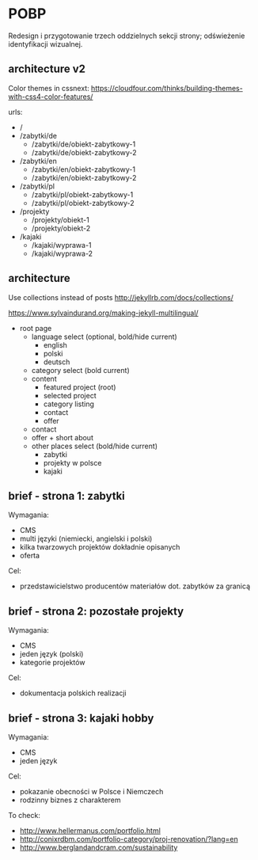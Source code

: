 # POBP

Redesign i przygotowanie trzech oddzielnych sekcji strony; odświeżenie identyfikacji wizualnej.

## architecture v2

Color themes in cssnext:
https://cloudfour.com/thinks/building-themes-with-css4-color-features/

urls:

- /
- /zabytki/de
    - /zabytki/de/obiekt-zabytkowy-1
    - /zabytki/de/obiekt-zabytkowy-2
- /zabytki/en
    - /zabytki/en/obiekt-zabytkowy-1
    - /zabytki/en/obiekt-zabytkowy-2
- /zabytki/pl
    - /zabytki/pl/obiekt-zabytkowy-1
    - /zabytki/pl/obiekt-zabytkowy-2
- /projekty
    - /projekty/obiekt-1
    - /projekty/obiekt-2
- /kajaki
    - /kajaki/wyprawa-1
    - /kajaki/wyprawa-2

## architecture

Use collections instead of posts http://jekyllrb.com/docs/collections/

https://www.sylvaindurand.org/making-jekyll-multilingual/

- root page
    - language select (optional, bold/hide current)
        - english
        - polski
        - deutsch
    - category select (bold current)
    - content
        - featured project (root)
        - selected project
        - category listing
        - contact
        - offer
    - contact
    - offer + short about
    - other places select (bold/hide current)
        - zabytki
        - projekty w polsce
        - kajaki

## brief - strona 1: zabytki

Wymagania:
- CMS
- multi języki (niemiecki, angielski i polski)
- kilka twarzowych projektów dokładnie opisanych
- oferta

Cel:
- przedstawicielstwo producentów materiałów dot. zabytków za granicą

## brief - strona 2: pozostałe projekty

Wymagania:
- CMS
- jeden język (polski)
- kategorie projektów

Cel:
- dokumentacja polskich realizacji

## brief - strona 3: kajaki hobby

Wymagania:
- CMS
- jeden język

Cel:
- pokazanie obecności w Polsce i Niemczech
- rodzinny biznes z charakterem


To check:
- http://www.hellermanus.com/portfolio.html
- http://conixrdbm.com/portfolio-category/proj-renovation/?lang=en
- http://www.berglandandcram.com/sustainability
